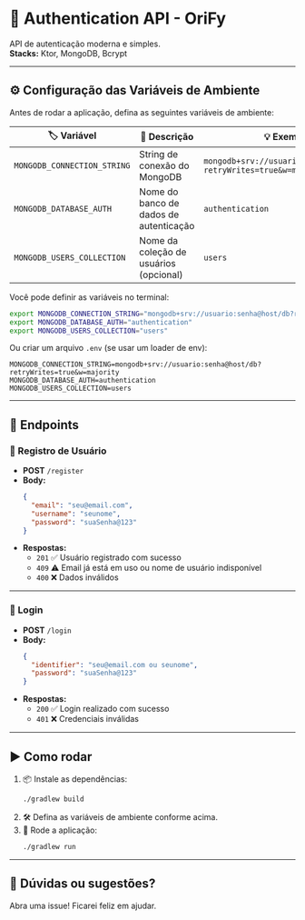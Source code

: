 # 🔐 Authentication API - OriFy

API de autenticação moderna e simples.<br>
**Stacks:** Ktor, MongoDB, Bcrypt

---

## ⚙️ Configuração das Variáveis de Ambiente

Antes de rodar a aplicação, defina as seguintes variáveis de ambiente:

| 🏷️ Variável                   | 📝 Descrição                              | 💡 Exemplo                                      |
|-------------------------------|-------------------------------------------|-------------------------------------------------|
| `MONGODB_CONNECTION_STRING`   | String de conexão do MongoDB              | `mongodb+srv://usuario:senha@host/db?retryWrites=true&w=majority` |
| `MONGODB_DATABASE_AUTH`       | Nome do banco de dados de autenticação    | `authentication`                                |
| `MONGODB_USERS_COLLECTION`    | Nome da coleção de usuários (opcional)    | `users`                                         |

Você pode definir as variáveis no terminal:

```sh
export MONGODB_CONNECTION_STRING="mongodb+srv://usuario:senha@host/db?retryWrites=true&w=majority"
export MONGODB_DATABASE_AUTH="authentication"
export MONGODB_USERS_COLLECTION="users"
```

Ou criar um arquivo `.env` (se usar um loader de env):

```
MONGODB_CONNECTION_STRING=mongodb+srv://usuario:senha@host/db?retryWrites=true&w=majority
MONGODB_DATABASE_AUTH=authentication
MONGODB_USERS_COLLECTION=users
```

---

## 🚦 Endpoints

### 📝 Registro de Usuário

- **POST** `/register`
- **Body:**
    ```json
    {
      "email": "seu@email.com",
      "username": "seunome",
      "password": "suaSenha@123"
    }
    ```
- **Respostas:**
    - `201` ✅ Usuário registrado com sucesso
    - `409` ⚠️ Email já está em uso ou nome de usuário indisponível
    - `400` ❌ Dados inválidos

---

### 🔑 Login

- **POST** `/login`
- **Body:**
    ```json
    {
      "identifier": "seu@email.com ou seunome",
      "password": "suaSenha@123"
    }
    ```
- **Respostas:**
    - `200` ✅ Login realizado com sucesso
    - `401` ❌ Credenciais inválidas

---

## ▶️ Como rodar

1. 📦 Instale as dependências:
    ```sh
    ./gradlew build
    ```
2. 🛠️ Defina as variáveis de ambiente conforme acima.
3. 🚀 Rode a aplicação:
    ```sh
    ./gradlew run
    ```

---

## 💬 Dúvidas ou sugestões?

Abra uma issue! Ficarei feliz em ajudar.
